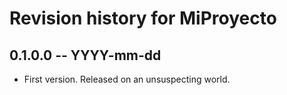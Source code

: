 # Revision history for MiProyecto

## 0.1.0.0 -- YYYY-mm-dd

* First version. Released on an unsuspecting world.
